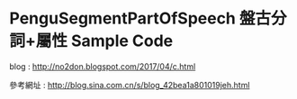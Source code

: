 # PenguSegmentPartOfSpeech 盤古分詞+屬性 Sample Code

blog : http://no2don.blogspot.com/2017/04/c.html

參考網址 : http://blog.sina.com.cn/s/blog_42bea1a801019jeh.html  
